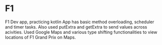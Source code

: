 # F1
F1 Dev app, practicing kotlin
App has basic method overloading, scheduler and timer tasks. Also used putExtra and getExtra to send values across acivities.
Used Google Maps and various type shifting functionalities to view locations of F1 Grand Prix on Maps.
